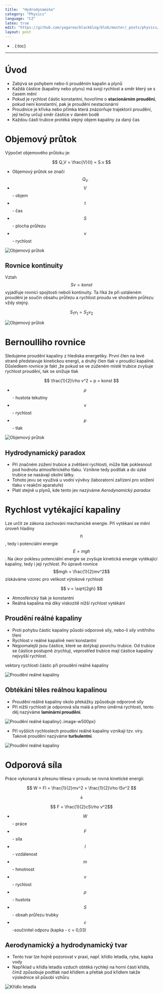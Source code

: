 ```yaml
---
title:  "Hydrodynamika"
category: "Physics"
language: "CZ"
latex: true
edit: "https://github.com/yagarea/blackblog/blob/master/_posts/physics/2020-05-10-hydrodynamika.md?plain=1"
layout: post
---
```


- .
{:toc}
---

# Úvod
- Zabývá se pohybem nebo-li prouděním kapalin a plynů
- Každá částice (kapaliny nebo plynu) má svoji rychlost a směr který se s časem mění
- Pokud je rychlost částic konstantní, hovoříme o **stacionárním proudění**, pokud není konstantní, pak je proudění nestacionární
- Proudnice je křivka nebo přímka která znázorňuje trajektorii proudění, její tečny určují směr částice v daném bodě
- Každou částí trubice protéká stejný objem kapaliny za daný čas

# Objemový průtok
Výpočet objemového průtoku je:

$$ Q_V = \frac{V}{t} = S.v $$

- Objemový průtok se značí $$Q_V$$
- $$V$$ - objem
- $$t$$ - čas
- $$S$$ - plocha průřezu
- $$v$$ - rychlost

![Objemový průtok](/assets/img/physics/hydrodynamika/objemovy-prutok.png)

## Rovnice kontinuity

Vztah $$Sv=konst$$ vyjadřuje rovnici spojitosti neboli kontinuity. Ta říká že při ustáleném proudění je součin obsahu průřezu a rychlost proudu ve shodném průřezu vždy stejný. 

$$ S_1v_1 = S_2v_2 $$

![Objemový průtok](/assets/img/physics/hydrodynamika/continuita.png)

# Bernoulliho rovnice
Sledujeme proudění kapaliny z hlediska energetiky. První člen na levé straně představuje kinetickou energii, a druhý člen tlak v proudící kapalině. Důsledkem rovnice je fakt ,že pokud se ve zúženém místě trubice  zvyšuje rychlost proudění, tak se snižuje tlak

$$ \frac{1}{2}\rho v^2 + p = konst $$

- $$\rho$$ - hustota tekutiny
- $$v$$ - rychlost
- $$p$$ - tlak

![Objemový průtok](/assets/img/physics/hydrodynamika/bermulli.png)

## Hydrodynamický paradox
- Při značném zúžení trubice a zvětšení rychlosti, může tlak poklesnout pod hodnotu atmosférického tlaku. Vznikne tedy podtlak a do úzké trubice se nasávají okolní látky. 
- Tohoto jevu se využívá u vodní vývěvy (laboratorní zařízení pro snížení tlaku v reakční aparatuře)
- Platí stejně u plynů, kde tento jev nazýváme _Aerodynamický paradox_

# Rychlost vytékající kapaliny
Lze určit ze zákona zachování mechanické energie. Při vytékaní se mění úroveň hladiny $$h$$, tedy i potenciální energie $$E = mgh$$. Na úkor poklesu potenciální energie se zvyšuje kinetická energie vytékající kapaliny, tedy i její rychlost. Po úpravě rovnice $$mgh = \frac{1}{2}mv^2$$ získáváme vzorec pro velikost výtokové rychlosti

$$ v = \sqrt{2gh} $$

- Atmosférický tlak je konstantní
- Reálná kapalina má díky viskozitě nižší rychlost vytékání

## Proudění reálné kapaliny
- Proti pohybu částic kapaliny působí odporové síly, nebo-li síly vnitřního tření
- Rychlost v reálné kapalině není konstantní
- Nejpomalejší jsou částice, které se dotýkají povrchu trubice. Od trubice se částice postupně zrychlují, veprostřed trubice mají částice kapaliny nejvyšší rychlost.

vektory rychlosti částic při proudění reálné kapaliny

![Proudění reálné kapaliny](/assets/img/physics/hydrodynamika/proudeni-realne-kapaliny.png)

## Obtékání těles reálnou kapalinou
- Proudění reálné kapaliny okolo překážky způsobuje odporové síly
- Při nižší rychlosti je odporová síla malá a přímo úměrná rychlosti, tento děj nazýváme **laminární proudění**.

![Proudění reálné kapaliny](/assets/img/physics/hydrodynamika/laminalni-proudeni.png){:.image-w500px}


- Při vyšších rychlostech proudění reálné kapaliny vznikají tzv. víry. Takové proudění nazýváme **turbulentní**.

![Proudění reálné kapaliny](/assets/img/physics/hydrodynamika/turbulentni-proudeni.png)

# Odporová síla
Práce vykonaná k přesunu tělesa v proudu se rovná kinetické energii:

$$ W = Fl = \frac{1}{2}mv^2 = \frac{1}{2}\rho lSv^2 $$

$$ \downarrow $$
 
$$ F = \frac{1}{2}cS\rho v^2$$

- $$W$$ - práce
- $$F$$ - síla
- $$l$$ - vzdálenost
- $$m$$ - hmotnost
- $$v$$ - rychlost
- $$\rho$$ - hustota
- $$S$$ - obsah průřezu trubky
- $$c$$  -součinitel odporu (kapka - c = 0,03)

## Aerodynamický a hydrodynamický tvar
- Tento tvar lze hojně pozorovat v praxi, např. křídlo letadla, ryba, kapka vody
- Například u křídla letadla vzduch obtéká rychleji na horní části křídla, čímž způsobuje podtlak nad křídlem a přetlak pod křídlem takže výslednice sil působí vzhůru 

![Křídlo letadla](/assets/img/physics/hydrodynamika/kridlo.png)

